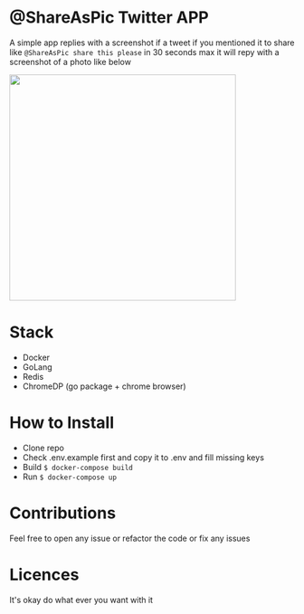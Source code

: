 # @ShareAsPic Twitter APP

A simple app replies with a screenshot if a tweet if you mentioned it to share like `@ShareAsPic share this please` in 30 seconds max it will repy with a screenshot of a photo like below

<img src="https://drive.google.com/uc?export=view&id=1Rbfinu7B4qBgY6e-8ZP9XJAZ1n8bnA5V" width="400px">


# Stack

- Docker
- GoLang
- Redis
- ChromeDP (go package + chrome browser)

# How to Install

- Clone repo
- Check .env.example first and copy it to .env and fill missing keys
- Build ```$ docker-compose build```
- Run   ```$ docker-compose up```

# Contributions

Feel free to open any issue or refactor the code or fix any issues

# Licences
It's okay do what ever you want with it 
